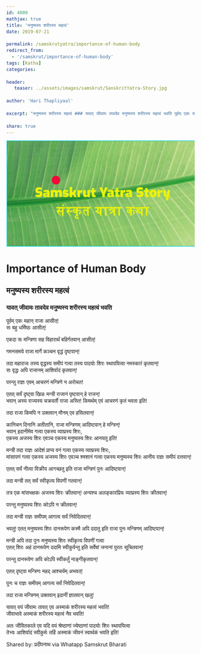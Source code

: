 ```yaml
---
id: 4000    
mathjax: true
title: 'मनुष्यस्य शरीरस्य महत्वं'
date: 2019-07-21

permalink: /samskrutyatra/importance-of-human-body
redirect_from: 
  - '/samskrut/importance-of-human-body'
tags: [Katha]
categories:

header:
   teaser: ../assets/images/samskrut/SanskritYatra-Story.jpg

author: 'Hari Thapliyaal'

excerpt: "मनुष्यस्य शरीरस्य महत्वं ### यावत् जीवामः तावदेव मनुष्यस्य शरीरस्य महत्वं भवति पूर्वम् एकः महान् राजा आसीत्! सः बहु धर्मिष्ठः आसीत्! एकदा सः मन्त्रिणा सह विहारार्थं बहिर्गतवान् आसीत्! गमनसमये राजा मार्गे कञ्चन वृद्धं दृष्टवान्! तदा महाराजः तस्य वृद्धस्य समीपं गत्वा"

share: true
---
```

![](../assets/images/samskrut/SanskritYatra-Story.jpg)

# Importance of Human Body
##  मनुष्यस्य शरीरस्य महत्वं

### यावत् जीवामः तावदेव मनुष्यस्य शरीरस्य महत्वं भवति  
पूर्वम् एकः महान् राजा आसीत्!  
सः बहु धर्मिष्ठः आसीत्!

एकदा सः मन्त्रिणा सह विहारार्थं बहिर्गतवान् आसीत्!

गमनसमये राजा मार्गे कञ्चन  वृद्धं दृष्टवान्!

तदा महाराजः तस्य वृद्धस्य समीपं गत्वा तस्य पादयोः शिरः स्थापयित्वा नमस्कारं कृतवान्!  
सः वृद्धः अपि राजानम् आशिर्वादं कृतवान्!

परन्तु राज्ञः एवम् आचरणं मन्त्रिणे न अरोचत!

एतत् सर्वं दृष्ट्वा खिन्नः मन्त्री राजानं पृष्टवान् हे राजन्!  
भवान् अस्य राज्यस्य चक्रवर्ती राजा अस्ति! किमर्थम् एवं आचरणं कृतं भवता इति!

तदा राजा किमपि न उक्तवान् मौनम् एव हसितवान्!

कानिचन दिनानि अतीतानि, राजा मन्त्रिणम् आदिष्टवान् हे मन्त्रिन्!  
भवान् इदानीमेव गत्वा एकस्य व्याघ्रस्य शिरः,  
एकस्य अजस्य शिरः एवञ्च एकस्य मनुष्यस्य शिरः आनयतु इति!

मन्त्री तदा राज्ञः आदेशं प्राप्य वनं गत्वा एकस्य व्याघ्रस्य शिरः,  
मांसापणं गत्वा एकस्य अजस्य शिरः एवञ्च श्मशानं गत्वा एकस्य मनुष्यस्य शिरः आनीय राज्ञः समीपं दत्तवान्!

एतत् सर्वं नीत्वा विक्रीय आगच्छतु इति राजा मन्त्रिणं पुनः आदिष्टवान्!

तदा मन्त्री तत् सर्वं स्वीकृत्य विपणीं गतवान्!

तत्र एक मांसभक्षकः अजस्य शिरः क्रीतवान्!
अन्यश्च अलङ्कारप्रियः व्याघ्रस्य शिरः क्रीतवान्!

परन्तु मनुष्यस्य शिरः कोऽपि न क्रीतवान्!

तदा मन्त्री राज्ञः समीपम् आगत्य सर्वं निवेदितवान्!

भवतु! एतत् मनुष्यस्य शिरः दानरूपेण कस्मै अपि ददातु इति राजा पुनः मन्त्रिणम् आदिष्टवान्!

मन्त्री अपि तदा पुनः मनुष्यस्य शिरः स्वीकृत्य विपणीं गत्वा  
एतत् शिरः अहं दानरूपेण ददामि स्वीकुर्वन्तु इति सर्वेषां जनानां पुरतः सूचितवान्!

परन्तु दानरूपेण अपि कोऽपि स्वीकर्तुं नाङ्गीकृतवान्!

एतत् दृष्ट्वा मन्त्रिणः महद् आश्चर्यम् अभवत्!

पुनः च राज्ञः समीपम् आगत्य सर्वं निवेदितवान्!

तदा राजा मन्त्रिणम् उक्तवान् इदानीं ज्ञातवान् खलु!

यावत् वयं जीवामः तावत् एव अस्माकं शरीरस्य महत्वं भवति!  
जीवाभावे अस्माकं शरीरस्य महत्वं नैव भवति!

अतः जीवितकाले एव यदि वयं श्रेष्ठाणां ज्येष्ठाणां पादयोः शिरः स्थापयित्वा  
तेभ्यः आशिर्वादं स्वीकुर्मः तर्हि अस्माकं जीवनं स्वार्थकं भवति इति!

Shared by: प्रदीपनाथ via Whatapp
Samskrut Bharati 
